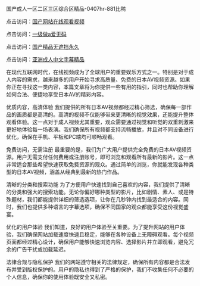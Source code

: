 
国产成人一区二区三区综合区精品-0407hr-881比鸭


点击访问：<a href="https://rtj-3zo.pages.dev/">国产网站在线观看视频</a>

点击访问：<a href="https://gfd-5xg.pages.dev/">一级做a爱无码</a>

点击访问：<a href="https://bsdf-5f5.pages.dev/">国产精品无遮挡永久</a>

点击访问：<a href="https://fdhf-454.pages.dev/">亚洲成人中文字幕精品</a>


在现代互联网时代，在线视频成为了全球用户的重要娱乐方式之一。特别是对于成人内容的需求，越来越多的用户开始寻求高质量、免费的日本AV视频资源。如果你正在寻找这一类内容，本篇文章将为你提供一些有用的指引，同时也帮助你理解如何合法、便捷地享受日本AV的精彩内容。

优质内容，高清体验
我们提供的所有日本AV视频都经过精心筛选，确保每一部作品的画质都是高清的。高清的视频不仅能够带来更清晰的视觉效果，还能提升整体观看体验。这一点对于成人视频尤其重要，观众需要通过视觉和听觉的双重刺激来更好地体验每一场表演。我们确保所有视频都支持流畅播放，并且对不同设备进行优化，确保在手机、平板和PC端均可顺畅观看。

免费访问，无需注册
最重要的是，我们为广大用户提供完全免费的日本AV视频资源。用户无需支付任何费用或注册账号，即可浏览和观看所有最新的影片。这一点非常适合那些希望快速获取免费资源的观众。通过简单的浏览，你就能发现各种类型的日本AV视频，涵盖从经典到最新的热门作品。

清晰的分类和搜索功能
为了方便用户快速找到自己喜欢的内容，我们提供了清晰的分类和强大的搜索功能。无论你偏好哪种类型的影片，比如剧情、素人、或是特殊题材，我们都能提供详细的筛选选项，让你在几秒钟内找到最适合的内容。同时，我们也提供多种语言的字幕选项，确保不同国家的观众都能享受这份视觉盛宴。

优化的用户体验
我们知道，良好的用户体验至关重要。为了提升网站的用户体验，我们确保网站加载速度快速且稳定，能够在各种设备上无障碍观看。每个视频页面都经过精心设计，确保用户能够快速浏览内容、选择影片并立即观看，避免冗余的广告干扰或加载延迟。

法律合规与隐私保护
我们的网站遵守相关的法律规定，确保所有内容都是合法发布并受到版权保护的。用户的隐私也得到了严格的保护，我们不收集任何不必要的个人信息，确保你的使用体验既安全又私密。


<span style="display:none;">[Canonical link]( https://github.com/th20250704/5456432 ）</span>
